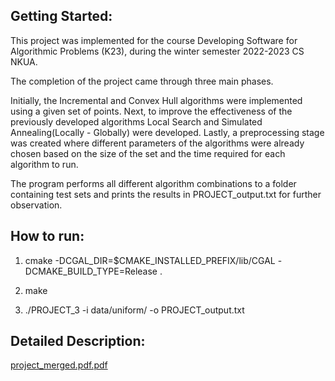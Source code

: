 ## Getting Started:

This project was implemented for the course Developing Software for Algorithmic Problems (K23), during the winter semester 2022-2023 CS NKUA. 

The completion of the project came through three main phases. 

Initially, the Incremental and Convex Hull algorithms were implemented using a given set of points. Next, to improve the effectiveness of 
the previously developed algorithms Local Search and Simulated Annealing(Locally - Globally) were developed. Lastly, a preprocessing stage was created where different parameters of the algorithms were already chosen based on the size of the set and the time required for each algorithm to run. 

The program performs all different algorithm combinations to a folder containing test sets and prints the results in PROJECT_output.txt for further observation.

## How to run:

1. cmake -DCGAL_DIR=$CMAKE_INSTALLED_PREFIX/lib/CGAL -DCMAKE_BUILD_TYPE=Release .

2. make

3. ./PROJECT_3 -i data/uniform/ -o PROJECT_output.txt


## Detailed Description:

[project_merged.pdf.pdf](https://github.com/panagiotiskon/Software-Development-for-Algorithmic-Problems-Full-Project/files/10792930/project_merged.pdf.pdf)

